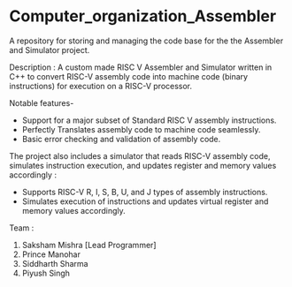 # Computer_organization_Assembler
A repository for storing and managing the code base for the the Assembler and Simulator project.

Description :
A custom made RISC V Assembler and Simulator written in C++ to convert RISC-V assembly code into machine code (binary instructions) for execution on a RISC-V processor.

Notable features-
- Support for a major subset of Standard RISC V assembly instructions.
- Perfectly Translates assembly code to machine code seamlessly.
- Basic error checking and validation of assembly code.

The project also includes a simulator that reads RISC-V assembly code, simulates instruction execution, and updates register and memory values accordingly :
- Supports RISC-V R, I, S, B, U, and J types of assembly instructions.
- Simulates execution of instructions and updates virtual register and memory values accordingly.

Team : 
1. Saksham Mishra [Lead Programmer]
2. Prince Manohar
3. Siddharth Sharma
4. Piyush Singh
